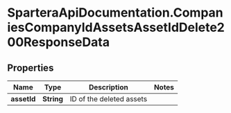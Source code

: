 # SparteraApiDocumentation.CompaniesCompanyIdAssetsAssetIdDelete200ResponseData

## Properties

Name | Type | Description | Notes
------------ | ------------- | ------------- | -------------
**assetId** | **String** | ID of the deleted assets | 



